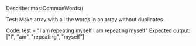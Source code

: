 Describe: mostCommonWords()

Test: Make array with all the words in an array without duplicates.

Code: 
test = "I am repeating myself I am repeating myself"
Expected output: ["I", "am", "repeating", "myself"]

<!-- Our second test. -->